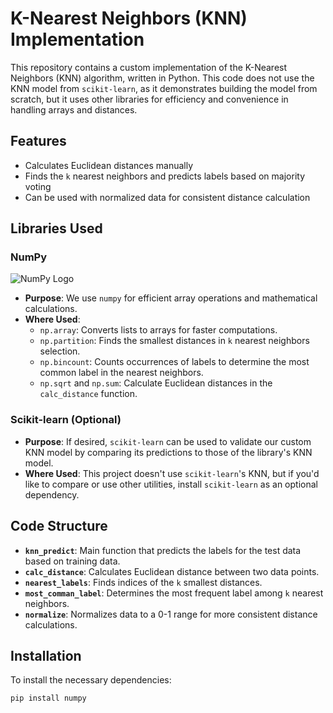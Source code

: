 # K-Nearest Neighbors (KNN) Implementation

This repository contains a custom implementation of the K-Nearest Neighbors (KNN) algorithm, written in Python. This code does not use the KNN model from `scikit-learn`, as it demonstrates building the model from scratch, but it uses other libraries for efficiency and convenience in handling arrays and distances.

## Features
- Calculates Euclidean distances manually
- Finds the `k` nearest neighbors and predicts labels based on majority voting
- Can be used with normalized data for consistent distance calculation

## Libraries Used

### NumPy
![NumPy Logo](https://upload.wikimedia.org/wikipedia/commons/3/31/NumPy_logo_2020.svg)
- **Purpose**: We use `numpy` for efficient array operations and mathematical calculations. 
- **Where Used**:
  - `np.array`: Converts lists to arrays for faster computations.
  - `np.partition`: Finds the smallest distances in `k` nearest neighbors selection.
  - `np.bincount`: Counts occurrences of labels to determine the most common label in the nearest neighbors.
  - `np.sqrt` and `np.sum`: Calculate Euclidean distances in the `calc_distance` function.

### Scikit-learn (Optional)
- **Purpose**: If desired, `scikit-learn` can be used to validate our custom KNN model by comparing its predictions to those of the library's KNN model.
- **Where Used**: This project doesn't use `scikit-learn`'s KNN, but if you'd like to compare or use other utilities, install `scikit-learn` as an optional dependency.

## Code Structure

- **`knn_predict`**: Main function that predicts the labels for the test data based on training data.
- **`calc_distance`**: Calculates Euclidean distance between two data points.
- **`nearest_labels`**: Finds indices of the `k` smallest distances.
- **`most_comman_label`**: Determines the most frequent label among `k` nearest neighbors.
- **`normalize`**: Normalizes data to a 0-1 range for more consistent distance calculations.

## Installation

To install the necessary dependencies:

```bash
pip install numpy
